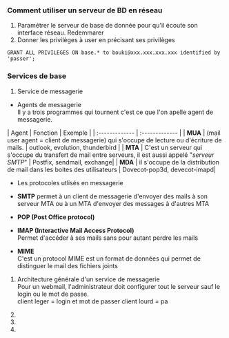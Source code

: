 ### Comment utiliser un serveur de BD en réseau

1. Paramétrer le serveur de base de donnée pour qu'il écoute son interface réseau. Redemmarer
1. Donner les privilèges à user en précisant ses privilèges  
```
GRANT ALL PRIVILEGES ON base.* to bouki@xxx.xxx.xxx.xxx identified by 'passer';
```

### Services de base
1. Service de messagerie
 * Agents de messagerie  
  Il y a trois programmes qui tournent c'est ce que l'on apelle agent de messagerie.  

| Agent | Fonction | Exemple |
| :------------- | :------------- |
| **MUA**  | (mail user agent = client de messagerie) qui s'occupe de lecture ou d'écriture de mails.  | outlook, evolution, thunderbird |
| **MTA** | C'est un serveur qui s'occupe du transfert de mail entre serveurs, il est aussi appelé "*serveur SMTP*" | Postfix, sendmail, exchange|
| **MDA** | il s'occupe de la distribution de mail dans les boites des utilisateurs | Dovecot-pop3d, devecot-imapd|

 * Les protocoles utlisés en messagerie  
  * **SMTP** permet à un client de messagerie d'envoyer des mails à son serveur MTA ou à un MTA d'envoyer des messages à d'autres MTA  

  * **POP (Post Office protocol)**  
  * **IMAP (Interactive Mail Access Protocol)**  
   Permet d'accéder à ses mails sans pour autant perdre les mails
  * **MIME**   
  C'est un protocol MIME est un format de données qui permet de distinguer le mail des fichiers joints

1. Architecture générale d'un service de messagerie  
  Pour un webmail, l'administrateur doit configurer tout le serveur sauf le login ou le mot de passe.  
  client leger = login et mot de passer
  client lourd = pa

1.
1.
1.
